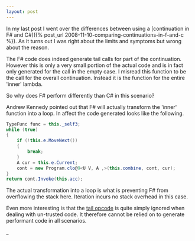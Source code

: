 ```yaml
---
layout: post
---
```

In my last post I went over the differences between using a [continuation in F# and C#]({% post_url 2008-11-10-comparing-continuations-in-f-and-c %}).  As it turns out I was right about the limits and symptoms but wrong about the reason.

The F# code does indeed generate tail calls for part of the continuation.  However this is only a very small portion of the actual code and is in fact only generated for the call in the empty case.  I misread this function to be the call for the overall continuation.  Instead it is the function for the entire 'inner' lambda.

So why does F# perform differently than C# in this scenario?

Andrew Kennedy pointed out that F# will actually transform the 'inner' function into a loop.  In affect the code generated looks like the following.

``` csharp
TypeFunc func = this._self3;
while (true)
{
    if (!this.e.MoveNext())
    {
        break;
    }
    A cur = this.e.Current;
    cont = new Program.clo@9<U V, A ,>(this.combine, cont, cur);
}
return cont.Invoke(this.acc);
```

The actual transformation into a loop is what is preventing F# from overflowing the stack here.  Iteration incurs no stack overhead in this case.

Even more interesting is that the [tail opcode](http://msdn.microsoft.com/en-us/library/system.reflection.emit.opcodes.tailcall\(VS.71\).aspx) is quite simply ignored when dealing with un-trusted code.  It therefore cannot be relied on to generate performant code in all scenarios.

_

